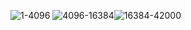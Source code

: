 ![1-4096](<SVG/collatz_steps 1 to 4096.svg>) ![4096-16384](<SVG/collatz_steps 4096 to 16384.svg>)![16384-42000](<SVG/collatz_steps 16384 to 42000.svg>)